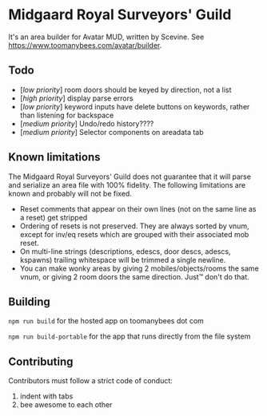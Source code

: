 # Midgaard Royal Surveyors' Guild

It's an area builder for Avatar MUD, written by Scevine. See https://www.toomanybees.com/avatar/builder.

## Todo

* \[*low priority*\] room doors should be keyed by direction, not a list
* \[*high priority*\] display parse errors
* \[*low priority*\] keyword inputs have delete buttons on keywords, rather than listening for backspace
* \[*medium priority*\] Undo/redo history????
* \[*medium priority*\] Selector components on areadata tab

## Known limitations

The Midgaard Royal Surveyors' Guild does not guarantee that it will parse and serialize an area file with 100% fidelity. The following limitations are known and probably will not be fixed.

* Reset comments that appear on their own lines (not on the same line as a reset) get stripped
* Ordering of resets is not preserved. They are always sorted by vnum, except for inv/eq resets which are grouped with their associated mob reset.
* On multi-line strings (descriptions, edescs, door descs, adescs, kspawns) trailing whitespace will be trimmed a single newline.
* You can make wonky areas by giving 2 mobiles/objects/rooms the same vnum, or giving 2 room doors the same direction. Just™ don't do that.

## Building

`npm run build` for the hosted app on toomanybees dot com

`npm run build-portable` for the app that runs directly from the file system

## Contributing

Contributors must follow a strict code of conduct:

1. indent with tabs
2. bee awesome to each other
